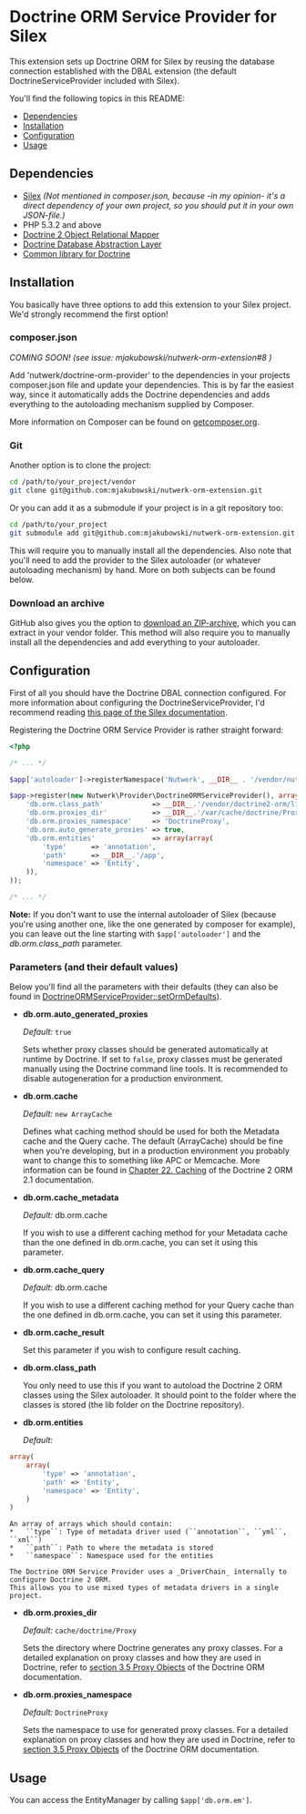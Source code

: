# Doctrine ORM Service Provider for Silex
This extension sets up Doctrine ORM for Silex by reusing the database connection established with the DBAL extension (the default DoctrineServiceProvider included with Silex).

You'll find the following topics in this README:
*   [Dependencies](#dependencies)
*   [Installation](#installation)
*   [Configuration](#configuration)
*   [Usage](#usage)

## Dependencies
*   [Silex](http://silex.sensiolabs.org/)
    _(Not mentioned in composer.json, because -in my opinion- it's a direct dependency of your own project, so you should put it in your own JSON-file.)_
*   PHP 5.3.2 and above
*   [Doctrine 2 Object Relational Mapper](https://github.com/doctrine/doctrine2)
*   [Doctrine Database Abstraction Layer](https://github.com/doctrine/dbal)
*   [Common library for Doctrine](https://github.com/doctrine/common)


## Installation
You basically have three options to add this extension to your Silex project. We'd strongly recommend the first option!

### composer.json
_COMING SOON! (see issue: mjakubowski/nutwerk-orm-extension#8 )_

Add 'nutwerk/doctrine-orm-provider' to the dependencies in your projects composer.json file and update your dependencies.
This is by far the easiest way, since it automatically adds the Doctrine dependencies and adds everything to the autoloading mechanism supplied by Composer.

More information on Composer can be found on [getcomposer.org](http://getcomposer.org/).

### Git
Another option is to clone the project:

```bash
cd /path/to/your_project/vendor
git clone git@github.com:mjakubowski/nutwerk-orm-extension.git
```

Or you can add it as a submodule if your project is in a git repository too:

```bash
cd /path/to/your_project
git submodule add git@github.com:mjakubowski/nutwerk-orm-extension.git vendor/nutwerk-orm-extension
```

This will require you to manually install all the dependencies. Also note that you'll need to add the provider to the Silex autoloader (or whatever autoloading mechanism) by hand. More on both subjects can be found below.

### Download an archive
GitHub also gives you the option to [download an ZIP-archive](https://github.com/mjakubowski/nutwerk-orm-extension/zipball/master), which you can extract in your vendor folder. This method will also require you to manually install all the dependencies and add everything to your autoloader.


## Configuration
First of all you should have the Doctrine DBAL connection configured. For more information about configuring the DoctrineServiceProvider, I'd recommend reading [this page of the Silex documentation](http://silex.sensiolabs.org/doc/providers/doctrine.html).

Registering the Doctrine ORM Service Provider is rather straight forward:

```php
<?php

/* ... */

$app['autoloader']->registerNamespace('Nutwerk', __DIR__ . '/vendor/nutwerk-orm-extension/lib');

$app->register(new Nutwerk\Provider\DoctrineORMServiceProvider(), array(
    'db.orm.class_path'            => __DIR__.'/vendor/doctrine2-orm/lib',
    'db.orm.proxies_dir'           => __DIR__.'/var/cache/doctrine/Proxy',
    'db.orm.proxies_namespace'     => 'DoctrineProxy',
    'db.orm.auto_generate_proxies' => true,
    'db.orm.entities'              => array(array(
        'type'      => 'annotation',
        'path'      => __DIR__.'/app',
        'namespace' => 'Entity',
    )),
));

/* ... */

```

**Note:** If you don't want to use the internal autoloader of Silex (because you're using another one, like the one generated by composer for example), you can leave out the line starting with ``$app['autoloader']`` and the _db.orm.class_path_ parameter.

### Parameters (and their default values)
Below you'll find all the parameters with their defaults (they can also be found in [DoctrineORMServiceProvider::setOrmDefaults](https://github.com/mjakubowski/nutwerk-orm-extension/blob/master/lib/Nutwerk/Provider/DoctrineORMServiceProvider.php#L48-68)).

*   __db.orm.auto_generated_proxies__
    
    _Default:_ ``true``
    
    Sets whether proxy classes should be generated automatically at runtime by Doctrine.
    If set to ``false``, proxy classes must be generated manually using the Doctrine command line tools.
    It is recommended to disable autogeneration for a production environment.

*   __db.orm.cache__

    _Default:_ ``new ArrayCache``

    Defines what caching method should be used for both the Metadata cache and the Query cache. The default (ArrayCache) should be fine when you're developing, but in a production environment you probably want to change this to something like APC or Memcache.
    More information can be found in [Chapter 22. Caching](http://docs.doctrine-project.org/projects/doctrine-orm/en/2.1/reference/caching.html "Doctrine 2 ORM 2.1 Documentation") of the Doctrine 2 ORM 2.1 documentation.

*   __db.orm.cache_metadata__

    _Default:_ db.orm.cache

    If you wish to use a different caching method for your Metadata cache than the one defined in db.orm.cache, you can set it using this parameter.

*   __db.orm.cache_query__

    _Default:_ db.orm.cache

    If you wish to use a different caching method for your Query cache than the one defined in db.orm.cache, you can set it using this parameter.

*   __db.orm.cache_result__

    Set this parameter if you wish to configure result caching.

*   __db.orm.class_path__

    You only need to use this if you want to autoload the Doctrine 2 ORM classes using the Silex autoloader.
    It should point to the folder where the classes is stored (the lib folder on the Doctrine repository).

*   __db.orm.entities__

    _Default:_
```php
array(
    array(
        'type' => 'annotation',
        'path' => 'Entity',
        'namespace' => 'Entity',
    )
)
```

    An array of arrays which should contain:
    *   ``type``: Type of metadata driver used (``annotation``, ``yml``, ``xml``)
    *   ``path``: Path to where the metadata is stored
    *   ``namespace``: Namespace used for the entities

    The Doctrine ORM Service Provider uses a _DriverChain_ internally to configure Doctrine 2 ORM.
    This allows you to use mixed types of metadata drivers in a single project.

*   __db.orm.proxies_dir__

    _Default:_ ``cache/doctrine/Proxy``

    Sets the directory where Doctrine generates any proxy classes.
    For a detailed explanation on proxy classes and how they are used in Doctrine, refer to [section 3.5 Proxy Objects](http://docs.doctrine-project.org/projects/doctrine-orm/en/2.1/reference/configuration.html#proxy-objects) of the Doctrine ORM documentation.

*   __db.orm.proxies_namespace__

    _Default:_ ``DoctrineProxy``

    Sets the namespace to use for generated proxy classes.
    For a detailed explanation on proxy classes and how they are used in Doctrine, refer to [section 3.5 Proxy Objects](http://docs.doctrine-project.org/projects/doctrine-orm/en/2.1/reference/configuration.html#proxy-objects) of the Doctrine ORM documentation.


## Usage
You can access the EntityManager by calling ``$app['db.orm.em']``.